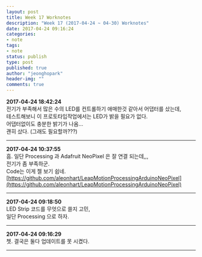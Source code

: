 ```yaml
---
layout: post
title: Week 17 Worknotes
description: "Week 17 (2017-04-24 ~ 04-30) Worknotes"
date: 2017-04-24 09:16:24
categories:
- note
tags:
- note
status: publish
type: post
published: true
author: "jeonghopark"
header-img: ""
comments: true
---      
```

**2017-04-24 18:42:24**         
전기가 부족해서 많은 수의 LED를 컨트롤하기 애매한것 같아서 어댑터를 샀는데,            
테스트해보니 이 프로토타입작업에서는 LED가 밝을 필요가 없다.          
어댑터없이도 충분한 밝기가 나옴...            
괜히 샀다. (그래도 필요할까???)          


---        
**2017-04-24 10:37:55**         
흠. 일단 Processing 과 Adafruit NeoPixel 은 잘 연결 되는데,,,          
전기가 좀 부족하군.             
Code는 이게 젤 보기 쉽네.           
[https://github.com/aleonhart/LeapMotionProcessingArduinoNeoPixel](https://github.com/aleonhart/LeapMotionProcessingArduinoNeoPixel)            


---         
**2017-04-24 09:18:50**         
LED Strip 코드를 무엇으로 쓸지 고민,       
일단 Processing 으로 하자.        


---         
**2017-04-24 09:16:29**             
쳇. 결국은 둘다 업데이트를 못 시켰다.  


---
